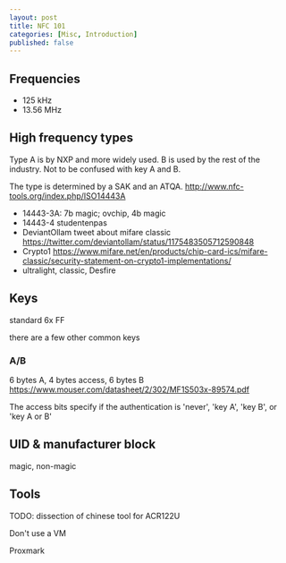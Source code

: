 ```yaml
---
layout: post
title: NFC 101
categories: [Misc, Introduction]
published: false
---
```



## Frequencies

- 125 kHz
- 13.56 MHz

## High frequency types

Type A is by NXP and more widely used. B is used by the rest of the industry. Not to be confused with key A and B.

The type is determined by a SAK and an ATQA. <http://www.nfc-tools.org/index.php/ISO14443A>

- 14443-3A: 7b magic; ovchip, 4b magic
- 14443-4 studentenpas
- DeviantOllam tweet about mifare classic <https://twitter.com/deviantollam/status/1175483505712590848>
- Crypto1 <https://www.mifare.net/en/products/chip-card-ics/mifare-classic/security-statement-on-crypto1-implementations/>
- ultralight, classic, Desfire

## Keys

standard 6x FF

there are a few other common keys

### A/B

6 bytes A, 4 bytes access, 6 bytes B <https://www.mouser.com/datasheet/2/302/MF1S503x-89574.pdf>

The access bits specify if the authentication is 'never', 'key A', 'key B', or 'key A or B'

## UID & manufacturer block

magic, non-magic

## Tools

TODO: dissection of chinese tool for ACR122U

Don't use a VM

Proxmark
